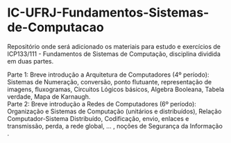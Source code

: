 # IC-UFRJ-Fundamentos-Sistemas-de-Computacao
Repositório onde será adicionado os materiais para estudo e exercícios de ICP133/111 - Fundamentos de Sistemas de Computação, disciplina dividida em duas partes.

Parte 1: Breve introdução a Arquitetura de Computadores (4º período): Sistemas de Numeração, conversão, ponto flutuante, representação de imagens, fluxogramas, Circuitos Lógicos básicos, Algebra Booleana, Tabela verdade, Mapa de Karnaugh.<br>
Parte 2: Breve introdução a Redes de Computadores (6º período): Organização e Sistemas de Computação (unitários e distribuídos), Relação Computador-Sistema Distribuído, Codificação, envio, enlaces e transmissão, perda, a rede global, ... , noções de Segurança da Informação<br>.
